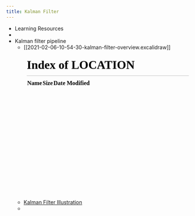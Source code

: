```yaml
---
title: Kalman Filter
---
```


- Learning Resources
-
- Kalman filter pipeline
    - [[2021-02-06-10-54-30-kalman-filter-overview.excalidraw]]
      <iframe class="draw-iframe" src="/#/draw?file=2021-02-06-10-54-30-kalman-filter-overview.excalidraw" width="100%" height="400" frameborder="0" allowfullscreen></iframe>
    - [Kalman Filter Illustration](https://github.com/alirezaahmadi/KalmanFilter-Vehicle-GNSS-INS/blob/master/images/kfg.png?raw=true)
    -